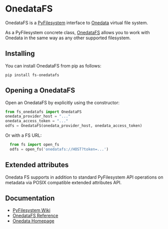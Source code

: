 # OnedataFS

OnedataFS is a [PyFilesystem](https://www.pyfilesystem.org/) interface to
[Onedata](https://onedata.org) virtual file system.

As a PyFilesystem concrete class, [OnedataFS](https://github.com/onedata/fs-onedatafs/) allows you to work with Onedata in the same way as any other supported filesystem.

## Installing

You can install OnedataFS from pip as follows:

```
pip install fs-onedatafs
```

## Opening a OnedataFS

Open an OnedataFS by explicitly using the constructor:

```python
from fs_onedatafs import OnedataFS
onedata_provider_host = "..."
onedata_access_token = "..."
odfs = OnedataFS(onedata_provider_host, onedata_access_token)
```

Or with a FS URL:

```python
  from fs import open_fs
  odfs = open_fs('onedatafs://HOST?token=...')
```

## Extended attributes

Onedata FS supports in addition to standard PyFilesystem API operations
on metadata via POSIX compatible extended attributes API.


## Documentation

- [PyFilesystem Wiki](https://www.pyfilesystem.org)
- [OnedataFS Reference](http://fs-onedatafs.readthedocs.io/en/latest/)
- [Onedata Homepage](https://onedata.org)
